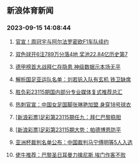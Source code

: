 ## 新浪体育新闻 
### 2023-09-15 14:08:44

1. [官宣！周冠宇与阿尔法罗密欧F1车队续约](https://sports.sina.com.cn/motorracing/f1/newsall/2023-09-14/doc-imzmsnee6394652.shtml)

2. [双色球开6注789万分落4地 奖池22.84亿历史第7](https://sports.sina.com.cn/l/2023-09-14/doc-imzmswty6220839.shtml)

3. [德甲榜首大战拜仁存隐患 神级数据示本场无平](https://sports.sina.com.cn/l/2023-09-15/doc-imzmswua2993074.shtml)

4. [解析国足亚运队名单：刘若钒入队有玄机 铁卫缺席](https://sports.sina.com.cn/china/2023-09-14/doc-imzmsfwk3230009.shtml)

5. [胜负彩23115期国内部分专业媒体复式推荐总汇](https://sports.sina.com.cn/l/2023-09-14/doc-imzmsfwh6476301.shtml)

6. [热刺官宣：中国女足国脚张琳艳加盟 身穿18号球衣](https://sports.sina.com.cn/china/2023-09-14/doc-imzmssna6316614.shtml)

7. [[新浪彩票]足彩第23115期任九：拜仁巴黎稳胆](https://sports.sina.com.cn/l/2023-09-14/doc-imzmswtu7027130.shtml)

8. [[新浪彩票]足彩第23115期大势：帕德博恩防平](https://sports.sina.com.cn/l/2023-09-15/doc-imzmswua2993853.shtml)

9. [亚洲杯裁判名单公布：中国裁判马宁傅明等5人入选](https://sports.sina.com.cn/china/2023-09-14/doc-imzmsfwk3231974.shtml)

10. [佬牛推荐：巴黎圣日耳曼力擒尼斯 埃门作客不败](https://sports.sina.com.cn/l/2023-09-15/doc-imzmueph1675839.shtml)

